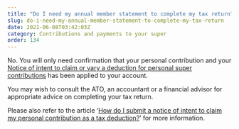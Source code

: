 ```yaml
---
title: "Do I need my annual member statement to complete my tax return?"
slug: do-i-need-my-annual-member-statement-to-complete-my-tax-return
date: 2021-06-08T03:42:03Z
category: Contributions and payments to your super
order: 134
---
```


No. You will only need confirmation that your personal contribution and your [Notice of intent to claim or vary a deduction for personal super contributions](https://www.ato.gov.au/uploadedFiles/Content/SPR/downloads/n71121-11-2014_js33406_w.pdf) has been applied to your account.

You may wish to consult the ATO, an accountant or a financial advisor for appropriate advice on completing your tax return. 

Please also refer to the article ‘[How do I submit a notice of intent to claim my personal contribution as a tax deduction?](https://futuresuper.groovehq.com/help/how-do-i-submit-a-notice-of-intent-to-claim-my-personal-contribution-as-a-tax-deduction)’ for more information.
